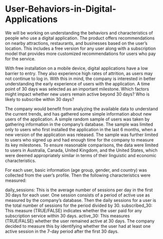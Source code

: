 # User-Behaviors-in-Digital-Applications

We will be working on understanding the behaviors and characteristics of people who use a digital application. The product offers recommendations on nearby attractions, restaurants, and businesses based on the user’s location. This includes a free version for any user along with a subscription model that provides more customized recommendations for users who pay for the service.

With free installation on a mobile device, digital applications have a low barrier to entry. They also experience high rates of attrition, as users may not continue to log in. With this in mind, the company is interested in better understanding the early experience of users with the application. A time point of 30 days was selected as an important milestone. Which factors might impact whether new users remain active beyond 30 days? Who is likely to subscribe within 30 days?

The company would benefit from analyzing the available data to understand the current trends, and has gathered some simple information about new users of the application. A simple random sample of users was taken by gathering information in the company’s database. The sample was limited only to users who first installed the application in the last 6 months, when a new version of the application was released. The sample was further limited to users who signed up and had enough time for the company to measure its key milestones. To ensure reasonable comparisons, the data were limited to users in Australia, Canada, United Kingdom, and the United States, which were deemed appropriately similar in terms of their linguistic and economic characteristics.

For each user, basic information (age group, gender, and country) was collected from the user’s profile. Then the following characteristics were measured:

daily_sessions: This is the average number of sessions per day in the first 30 days for each user. One session consists of a period of active use as measured by the company’s database. Then the daily sessions for a user is the total number of sessions for the period divided by 30.
subscribed_30: This measure (TRUE/FALSE) indicates whether the user paid for any subscription service within 30 days.
active_30: This measures (TRUE/FALSE) whether the user remained active at 30 days. The company decided to measure this by identifying whether the user had at least one active session in the 7-day period after the first 30 days.
